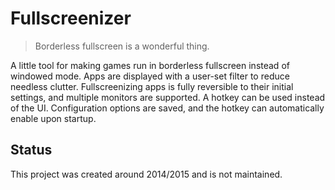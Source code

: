 # Fullscreenizer
> Borderless fullscreen is a wonderful thing.

A little tool for making games run in borderless fullscreen instead of windowed mode.
Apps are displayed with a user-set filter to reduce needless clutter.
Fullscreenizing apps is fully reversible to their initial settings, and multiple monitors are supported.
A hotkey can be used instead of the UI.
Configuration options are saved, and the hotkey can automatically enable upon startup.

## Status
This project was created around 2014/2015 and is not maintained.